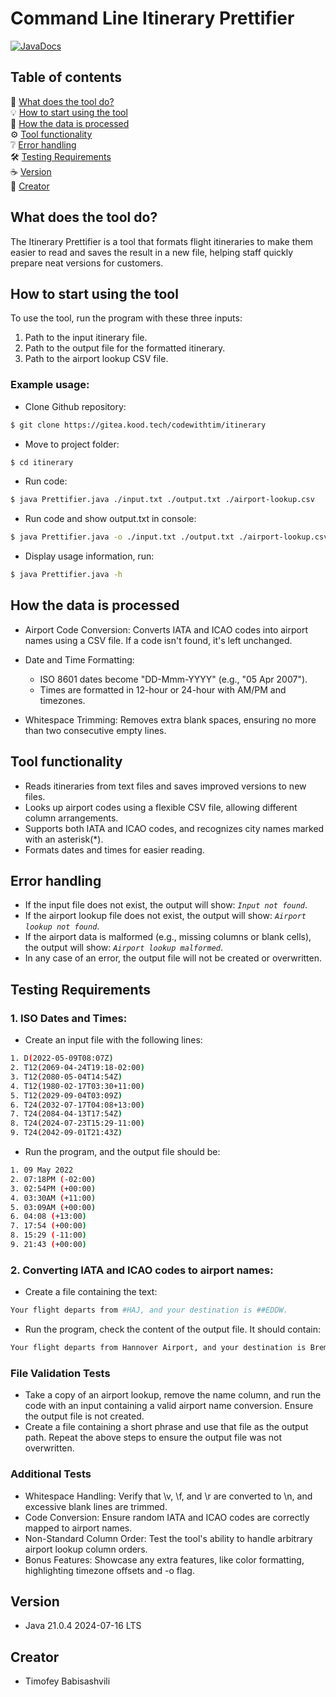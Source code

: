 # Command Line Itinerary Prettifier

[![JavaDocs](https://img.shields.io/badge/JavaDocs-Reference-blue)](https://github.com/yourusername/itinerary-prettifier)

## Table of contents

🚀 [What does the tool do?](#what-does-the-tool-do)<br/>
💡 [How to start using the tool](#how-to-start-using-the-tool)<br/>
💾 [How the data is processed](#how-the-data-is-processed)<br/>
⚙️ [Tool functionality](#tool-functionality)<br/>
❔ [Error handling](#error-handling)<br/>
🛠️ [Testing Requirements](#testing-requirements)<br/>
☕ [Version](#version)<br/>
🤝 [Creator](#creator)

## What does the tool do?

The Itinerary Prettifier is a tool that formats flight itineraries to make them easier to read and saves the result in a new file, helping staff quickly prepare neat versions for customers.

## How to start using the tool

To use the tool, run the program with these three inputs:

1. Path to the input itinerary file.
2. Path to the output file for the formatted itinerary.
3. Path to the airport lookup CSV file.

### Example usage:

- Clone Github repository:

```bash
$ git clone https://gitea.kood.tech/codewithtim/itinerary
```

- Move to project folder:

```bash
$ cd itinerary
```

- Run code:

```bash
$ java Prettifier.java ./input.txt ./output.txt ./airport-lookup.csv
```

- Run code and show output.txt in console:

```bash
$ java Prettifier.java -o ./input.txt ./output.txt ./airport-lookup.csv
```

- Display usage information, run:

```bash
$ java Prettifier.java -h
```

## How the data is processed

- Airport Code Conversion: Converts IATA and ICAO codes into airport names using a CSV file. If a code isn't found, it's left unchanged.

- Date and Time Formatting:

  - ISO 8601 dates become "DD-Mmm-YYYY" (e.g., "05 Apr 2007").
  - Times are formatted in 12-hour or 24-hour with AM/PM and timezones.

- Whitespace Trimming: Removes extra blank spaces, ensuring no more than two consecutive empty lines.

## Tool functionality

- Reads itineraries from text files and saves improved versions to new files.
- Looks up airport codes using a flexible CSV file, allowing different column arrangements.
- Supports both IATA and ICAO codes, and recognizes city names marked with an asterisk(\*).
- Formats dates and times for easier reading.

## Error handling

- If the input file does not exist, the output will show: _`Input not found`_.
- If the airport lookup file does not exist, the output will show: _`Airport lookup not found`_.
- If the airport data is malformed (e.g., missing columns or blank cells), the output will show: _`Airport lookup malformed`_.
- In any case of an error, the output file will not be created or overwritten.

## Testing Requirements

### 1. **ISO Dates and Times**:

- Create an input file with the following lines:

```bash
1. D(2022-05-09T08:07Z)
2. T12(2069-04-24T19:18-02:00)
3. T12(2080-05-04T14:54Z)
4. T12(1980-02-17T03:30+11:00)
5. T12(2029-09-04T03:09Z)
6. T24(2032-07-17T04:08+13:00)
7. T24(2084-04-13T17:54Z)
8. T24(2024-07-23T15:29-11:00)
9. T24(2042-09-01T21:43Z)
```

- Run the program, and the output file should be:

```bash
1. 09 May 2022
2. 07:18PM (-02:00)
3. 02:54PM (+00:00)
4. 03:30AM (+11:00)
5. 03:09AM (+00:00)
6. 04:08 (+13:00)
7. 17:54 (+00:00)
8. 15:29 (-11:00)
9. 21:43 (+00:00)
```

### 2. **Converting IATA and ICAO codes to airport names**:

- Create a file containing the text:

```bash
Your flight departs from #HAJ, and your destination is ##EDDW.
```

- Run the program, check the content of the output file. It should contain:

```bash
Your flight departs from Hannover Airport, and your destination is Bremen Airport.
```

### File Validation Tests

- Take a copy of an airport lookup, remove the name column, and run the code with an input containing a valid airport name conversion. Ensure the output file is not created.
- Create a file containing a short phrase and use that file as the output path. Repeat the above steps to ensure the output file was not overwritten.

### Additional Tests

- Whitespace Handling: Verify that \v, \f, and \r are converted to \n, and excessive blank lines are trimmed.
- Code Conversion: Ensure random IATA and ICAO codes are correctly mapped to airport names.
- Non-Standard Column Order: Test the tool's ability to handle arbitrary airport lookup column orders.
- Bonus Features: Showcase any extra features, like color formatting, highlighting timezone offsets and -o flag.

## Version

- Java 21.0.4 2024-07-16 LTS

## Creator

- Timofey Babisashvili <br/>
